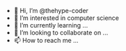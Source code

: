 - 👋 Hi, I’m @thehype-coder
- 👀 I’m interested in computer science
- 🌱 I’m currently learning ...
- 💞️ I’m looking to collaborate on ...
- 📫 How to reach me ...

<!---
thehype-coder/thehype-coder is a ✨ special ✨ repository because its `README.md` (this file) appears on your GitHub profile.
You can click the Preview link to take a look at your changes.
--->
